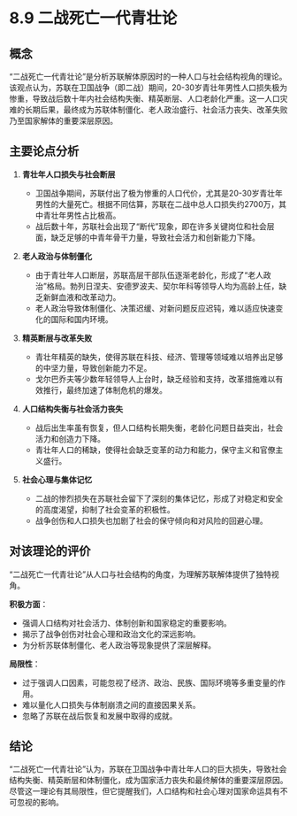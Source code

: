 # 8.9 二战死亡一代青壮论

## 概念

“二战死亡一代青壮论”是分析苏联解体原因时的一种人口与社会结构视角的理论。该观点认为，苏联在卫国战争（即二战）期间，20-30岁青壮年男性人口损失极为惨重，导致战后数十年内社会结构失衡、精英断层、人口老龄化严重。这一人口灾难的长期后果，最终成为苏联体制僵化、老人政治盛行、社会活力丧失、改革失败乃至国家解体的重要深层原因。

## 主要论点分析

1. **青壮年人口损失与社会断层**
   * 卫国战争期间，苏联付出了极为惨重的人口代价，尤其是20-30岁青壮年男性的大量死亡。根据不同估算，苏联在二战中总人口损失约2700万，其中青壮年男性占比极高。
   * 战后数十年，苏联社会出现了“断代”现象，即在许多关键岗位和社会层面，缺乏足够的中青年骨干力量，导致社会活力和创新能力下降。

2. **老人政治与体制僵化**
   * 由于青壮年人口断层，苏联高层干部队伍逐渐老龄化，形成了“老人政治”格局。勃列日涅夫、安德罗波夫、契尔年科等领导人均为高龄上任，缺乏新鲜血液和改革动力。
   * 老人政治导致体制僵化、决策迟缓、对新问题反应迟钝，难以适应快速变化的国际和国内环境。

3. **精英断层与改革失败**
   * 青壮年精英的缺失，使得苏联在科技、经济、管理等领域难以培养出足够的中坚力量，导致创新能力不足。
   * 戈尔巴乔夫等少数年轻领导人上台时，缺乏经验和支持，改革措施难以有效推行，最终加速了体制危机的爆发。

4. **人口结构失衡与社会活力丧失**
   * 战后出生率虽有恢复，但人口结构长期失衡，老龄化问题日益突出，社会活力和创造力下降。
   * 青壮年人口的稀缺，使得社会缺乏变革的动力和能力，保守主义和官僚主义盛行。

5. **社会心理与集体记忆**
   * 二战的惨烈损失在苏联社会留下了深刻的集体记忆，形成了对稳定和安全的高度渴望，抑制了社会变革的积极性。
   * 战争创伤和人口损失也加剧了社会的保守倾向和对风险的回避心理。

## 对该理论的评价

“二战死亡一代青壮论”从人口与社会结构的角度，为理解苏联解体提供了独特视角。

**积极方面**：
* 强调人口结构对社会活力、体制创新和国家稳定的重要影响。
* 揭示了战争创伤对社会心理和政治文化的深远影响。
* 为分析苏联体制僵化、老人政治等现象提供了深层解释。

**局限性**：
* 过于强调人口因素，可能忽视了经济、政治、民族、国际环境等多重变量的作用。
* 难以量化人口损失与体制崩溃之间的直接因果关系。
* 忽略了苏联在战后恢复和发展中取得的成就。

## 结论

“二战死亡一代青壮论”认为，苏联在卫国战争中青壮年人口的巨大损失，导致社会结构失衡、精英断层和体制僵化，成为国家活力丧失和最终解体的重要深层原因。尽管这一理论有其局限性，但它提醒我们，人口结构和社会心理对国家命运具有不可忽视的影响。